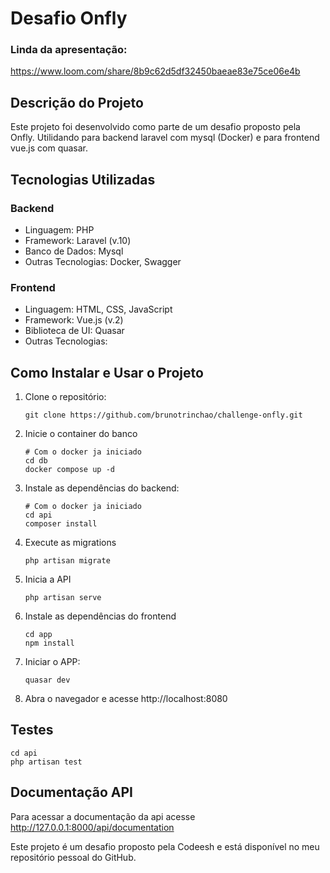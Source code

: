 # Desafio Onfly

### Linda da apresentação:
https://www.loom.com/share/8b9c62d5df32450baeae83e75ce06e4b

##  Descrição do Projeto
Este projeto foi desenvolvido como parte de um desafio proposto pela Onfly. Utilidando para backend laravel com mysql (Docker) e para frontend vue.js com quasar.

## Tecnologias Utilizadas

### Backend
- Linguagem: PHP
- Framework: Laravel (v.10)
- Banco de Dados: Mysql
- Outras Tecnologias: Docker, Swagger

### Frontend
- Linguagem: HTML, CSS, JavaScript
- Framework: Vue.js (v.2)
- Biblioteca de UI: Quasar
- Outras Tecnologias: 

## Como Instalar e Usar o Projeto
1. Clone o repositório:
   ```
   git clone https://github.com/brunotrinchao/challenge-onfly.git
   ```

2. Inicie o container do banco
   ```
   # Com o docker ja iniciado
   cd db
   docker compose up -d
   ```

3. Instale as dependências do backend:
   ```
   # Com o docker ja iniciado
   cd api
   composer install
   ```

4. Execute as migrations
    ``` 
    php artisan migrate
    ```

5. Inicia a API
    ``` 
    php artisan serve
    ```

6. Instale as dependências do frontend
   ```
   cd app
   npm install
   ```

7. Iniciar o APP:
   ```
   quasar dev
   ```

8. Abra o navegador e acesse http://localhost:8080

## Testes

   ```
  cd api
  php artisan test
   ```


## Documentação API
Para acessar a documentação da api acesse http://127.0.0.1:8000/api/documentation

Este projeto é um desafio proposto pela Codeesh e está disponível no meu repositório pessoal do GitHub.